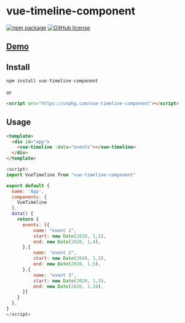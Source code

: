 # vue-timeline-component

[![npm package](https://img.shields.io/npm/v/vue-timeline-component.svg)](https://www.npmjs.org/package/vue-timeline-component)
[![GitHub license](https://img.shields.io/badge/license-MIT-blue.svg)](https://github.com/0xdv/vue-timeline-component/blob/master/LICENSE)

## [Demo](https://0xdv.github.io/vue-timeline-component/index.html)

## Install

```js
npm install vue-timeline-component
```
or
```html
<script src="https://unpkg.com/vue-timeline-component"></script>
```

## Usage

```html
<template>
  <div id="app">
    <vue-timeline :data="events"></vue-timeline>
  </div>
</template>
```

```js
<script>
import VueTimeline from "vue-timeline-component"

export default {
  name: 'App',
  components: {
    VueTimeline
  },
  data() {
    return {
      events: [{
          name: "event 1",
          start: new Date(2020, 1,1),
          end: new Date(2020, 1,4),
      },{
          name: "event 2",
          start: new Date(2020, 1,2),
          end: new Date(2020, 1,5),
      },{
          name: "event 3",
          start: new Date(2020, 1,3),
          end: new Date(2020, 1,10),
      }]
    }
  },
}
</script>
```
